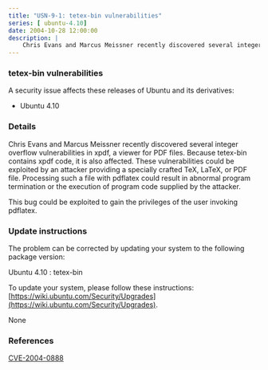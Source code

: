 ```yaml
---
title: "USN-9-1: tetex-bin vulnerabilities"
series: [ ubuntu-4.10]
date: 2004-10-28 12:00:00
description: |
    Chris Evans and Marcus Meissner recently discovered several integer overflow vulnerabilities in xpdf, a viewer for PDF files. Because tetex-bin contains xpdf code, it is also affected. These vulnerabilities could be exploited by an attacker providing a specially crafted TeX, LaTeX, or PDF file. Processing such a file with pdflatex could result in abnormal program termination or the execution of program code supplied by the attacker.
--- 
```

 
### tetex-bin vulnerabilities

A security issue affects these releases of Ubuntu and its derivatives:

* Ubuntu 4.10

### Details

Chris Evans and Marcus Meissner recently discovered several integer overflow vulnerabilities in xpdf, a viewer for PDF files. Because tetex-bin contains xpdf code, it is also affected. These vulnerabilities could be exploited by an attacker providing a specially crafted TeX, LaTeX, or PDF file. Processing such a file with pdflatex could result in abnormal program termination or the execution of program code supplied by the attacker.

This bug could be exploited to gain the privileges of the user invoking pdflatex.

### Update instructions

The problem can be corrected by updating your system to the following package version:

Ubuntu 4.10
 : tetex-bin 

To update your system, please follow these instructions: [https://wiki.ubuntu.com/Security/Upgrades](https://wiki.ubuntu.com/Security/Upgrades).

None

### References

 [CVE-2004-0888](http://people.ubuntu.com/~ubuntu-security/cve/CVE-2004-0888)
 
